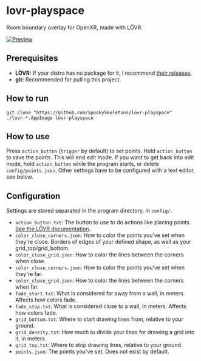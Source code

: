 # lovr-playspace
Room boundary overlay for OpenXR, made with LÖVR.

[![Preview](assets/preview.png)](assets/preview.png)

## Prerequisites
- **LÖVR:** If your distro has no package for it, I recommend [their releases](https://github.com/bjornbytes/lovr/releases).
- **git:** Recommended for pulling this project.

## How to run
```
git clone "https://github.com/SpookySkeletons/lovr-playspace"
./lovr-*.AppImage lovr-playspace
```

## How to use
Press `action_button` (`trigger` by default) to set points. Hold `action_button` to save the points. This will end edit mode. If you want to get back into edit mode, hold `action_button` while the program starts, or delete `config/points.json`. Other settings have to be configured with a text editor, see below.

## Configuration
Settings are stored separated in the program directory, in `config/`.
- `action_button.txt`: The button to use to do actions like placing points. [See the LÖVR documentation](https://lovr.org/docs/v0.17.0/DeviceButton).
- `color_close_corners.json`: How to color the points you've set when they're close. Borders of edges of your defined shape, as well as your grid\_top/grid\_bottom.
- `color_close_grid.json`: How to color the lines between the corners when close.
- `color_close_corners.json`: How to color the points you've set when they're far.
- `color_close_grid.json`: How to color the lines between the corners when far.
- `fade_start.txt`: What is considered far away from a wall, in meters. Affects how colors fade.
- `fade_stop.txt`: What is considered close to a wall, in meters. Affects how colors fade.
- `grid_bottom.txt`: Where to start drawing lines from, relative to your ground.
- `grid_density.txt`: How much to divide your lines for drawing a grid into it, in meters.
- `grid_top.txt`: Where to stop drawing lines, relative to your ground.
- `points.json`: The points you've set. Does not exist by default.
